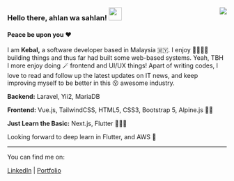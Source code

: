 ### Hello there, ahlan wa sahlan! <img src="https://github.com/miqbalhakim/miqbalhakim/blob/master/wave.gif" width="30px"> <img align="right" src="https://visitor-badge.laobi.icu/badge?page_id=miqbalhakim.miqbalhakim">

#### Peace be upon you ❤️

I am **Kebal,** a software developer based in Malaysia 🇲🇾. I enjoy 🧶👨🏻‍💻 building things and thus far had built some web-based systems. Yeah, TBH I more enjoy doing 🪄 frontend and UI/UX things! Apart of writing codes, I love to read and follow up the latest updates on IT news, and keep improving myself to be better in this 😮 awesome industry. 


**Backend:** Laravel, Yii2, MariaDB

**Frontend:** Vue.js, TailwindCSS, HTML5, CSS3, Bootstrap 5, Alpine.js 💅🏻

**Just Learn the Basic:** Next.js, Flutter 🙇🏻‍♂️

Looking forward to deep learn in Flutter, and AWS 🤔

___

You can find me on:

<a href="https://www.linkedin.com/in/miqbalhakim05">LinkedIn</a>&nbsp;|&nbsp;<a href="https://miqbalhakim.github.io">Portfolio</a>&nbsp;

<!-- <img src="https://github.com/FortAwesome/Font-Awesome/blob/6.x/svgs/brands/linkedin.svg" style="color:blue" width="32" height="32"> -->
